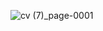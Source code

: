 ![cv (7)_page-0001](https://github.com/ShinHyun-soo/ShinHyun-soo/assets/69250097/7acad8ff-1b33-48a8-9dfc-915e65c4677b)
